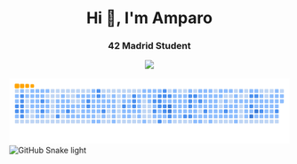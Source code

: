 
<div id="header" align="center">
  <h1 align="center">Hi 👋, I'm Amparo</h1>
  <h3>42 Madrid Student</h3>
  <img src="https://github.com/Anmol-Baranwal/Cool-GIFs-For-GitHub/assets/74038190/7d484dc9-68a9-4ee6-a767-aea59035c12d" width="800" />
</div>

![GitHub Snake dark](github-snake-dark.svg#gh-dark-mode-only)
![GitHub Snake light](github-snake.svg#gh-light-mode-only)
